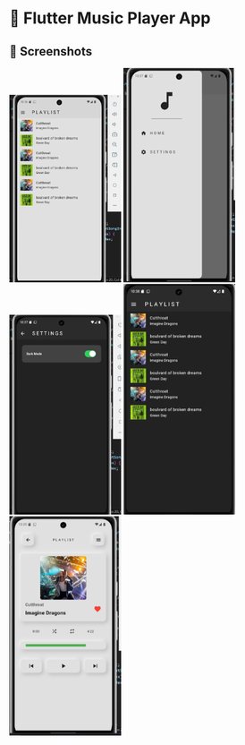 # 🎵 Flutter Music Player App

## 📱 Screenshots

<p float="left" >
  <img src="screenshots\Screenshot 2025-04-15 223642.png" width="200" margin="10"/>
  <img src="screenshots\Screenshot 2025-04-15 223730.png" width="200"margin="10"/>
  <img src="screenshots\Screenshot 2025-04-15 223808.png" width="200"margin="10"/>
  <img src="screenshots\Screenshot 2025-04-15 223834.png" width="200"/>
  <img src="screenshots\Screenshot 2025-04-15 223928.png" width="200"/>

</p>
